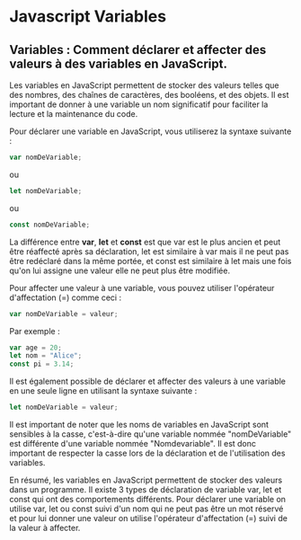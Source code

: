 # Javascript Variables

## Variables : Comment déclarer et affecter des valeurs à des variables en JavaScript.

Les variables en JavaScript permettent de stocker des valeurs telles que des nombres, des chaînes de caractères, des booléens, et des objets. Il est important de donner à une variable un nom significatif pour faciliter la lecture et la maintenance du code.

Pour déclarer une variable en JavaScript, vous utiliserez la syntaxe suivante :

```javascript
var nomDeVariable;
```

ou

```javascript
let nomDeVariable;
```

ou

```javascript
const nomDeVariable;
```

La différence entre **var**, **let** et **const** est que var est le plus ancien et peut être réaffecté après sa déclaration, let est similaire à var mais il ne peut pas être redéclaré dans la même portée, et const est similaire à let mais une fois qu'on lui assigne une valeur elle ne peut plus être modifiée.

Pour affecter une valeur à une variable, vous pouvez utiliser l'opérateur d'affectation (=) comme ceci :

```javascript
var nomDeVariable = valeur;
```

Par exemple :

```javascript
var age = 20;
let nom = "Alice";
const pi = 3.14;
```

Il est également possible de déclarer et affecter des valeurs à une variable en une seule ligne en utilisant la syntaxe suivante :

```javascript
let nomDeVariable = valeur;
```

Il est important de noter que les noms de variables en JavaScript sont sensibles à la casse, c'est-à-dire qu'une variable nommée "nomDeVariable" est différente d'une variable nommée "Nomdevariable". Il est donc important de respecter la casse lors de la déclaration et de l'utilisation des variables.

En résumé, les variables en JavaScript permettent de stocker des valeurs dans un programme. Il existe 3 types de déclaration de variable var, let et const qui ont des comportements différents. Pour déclarer une variable on utilise var, let ou const suivi d'un nom qui ne peut pas être un mot réservé et pour lui donner une valeur on utilise l'opérateur d'affectation (=) suivi de la valeur à affecter.
